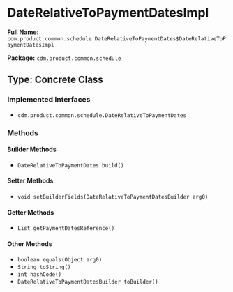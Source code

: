 # DateRelativeToPaymentDatesImpl

**Full Name:** `cdm.product.common.schedule.DateRelativeToPaymentDates$DateRelativeToPaymentDatesImpl`

**Package:** `cdm.product.common.schedule`

## Type: Concrete Class

### Implemented Interfaces

- `cdm.product.common.schedule.DateRelativeToPaymentDates`

### Methods

#### Builder Methods

- `DateRelativeToPaymentDates build()`

#### Setter Methods

- `void setBuilderFields(DateRelativeToPaymentDatesBuilder arg0)`

#### Getter Methods

- `List getPaymentDatesReference()`

#### Other Methods

- `boolean equals(Object arg0)`
- `String toString()`
- `int hashCode()`
- `DateRelativeToPaymentDatesBuilder toBuilder()`

